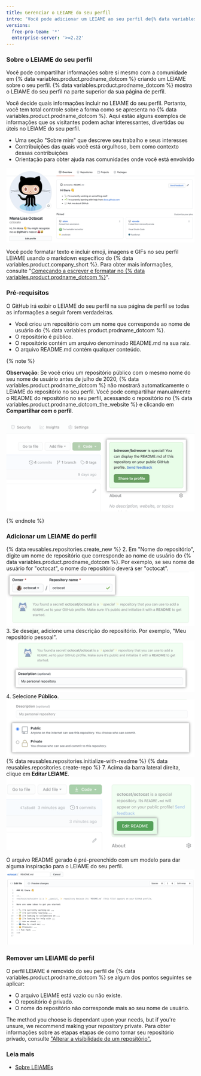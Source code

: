 ```yaml
---
title: Gerenciar o LEIAME do seu perfil
intro: 'Você pode adicionar um LEIAME ao seu perfil de{% data variables.product.prodname_dotcom %} para contar a outras pessoas sobre você.'
versions:
  free-pro-team: '*'
  enterprise-server: '>=2.22'
---
```


### Sobre o LEIAME do seu perfil

Você pode compartilhar informações sobre si mesmo com a comunidade em {% data variables.product.prodname_dotcom %} criando um LEIAME sobre o seu perfil. {% data variables.product.prodname_dotcom %} mostra o LEIAME do seu perfil na parte superior da sua página de perfil.

Você decide quais informações incluir no LEIAME do seu perfil. Portanto, você tem total controle sobre a forma como se apresenta no {% data variables.product.prodname_dotcom %}. Aqui estão alguns exemplos de informações que os visitantes podem achar interessantes, divertidas ou úteis no LEIAME do seu perfil.

- Uma seção "Sobre mim" que descreve seu trabalho e seus interesses
- Contribuições das quais você está orgulhoso, bem como contexto dessas contribuições
- Orientação para obter ajuda nas comunidades onde você está envolvido

![Arquivo LEIAME do perfil exibido no perfil](/assets/images/help/repository/profile-with-readme.png)

Você pode formatar texto e incluir emoji, imagens e GIFs no seu perfil LEIAME usando o markdown específico do {% data variables.product.company_short %}. Para obter mais informações, consulte "[Começando a escrever e formatar no {% data variables.product.prodname_dotcom %}](/github/writing-on-github/getting-started-with-writing-and-formatting-on-github)".

### Pré-requisitos

O GitHub irá exibir o LEIAME do seu perfil na sua página de perfil se todas as informações a seguir forem verdadeiras.

- Você criou um repositório com um nome que corresponde ao nome de usuário do {% data variables.product.prodname_dotcom %}.
- O repositório é público.
- O repositório contém um arquivo denominado README.md na sua raiz.
- O arquivo README.md contém qualquer conteúdo.

{% note %}

**Observação**: Se você criou um repositório público com o mesmo nome do seu nome de usuário antes de julho de 2020, {% data variables.product.prodname_dotcom %} não mostrará automaticamente o LEIAME do repositório no seu perfil. Você pode compartilhar manualmente o README do repositório no seu perfil, acessando o repositório no {% data variables.product.prodname_dotcom_the_website %} e clicando em **Compartilhar com o perfil**.

![Botão para compartilhar o LEIAME no perfil](/assets/images/help/repository/share-to-profile.png)

{% endnote %}

### Adicionar um LEIAME do perfil

{% data reusables.repositories.create_new %}
2. Em "Nome do repositório", digite um nome de repositório que corresponde ao nome de usuário do {% data variables.product.prodname_dotcom %}. Por exemplo, se seu nome de usuário for "octocat", o nome do repositório deverá ser "octocat". ![Campo do nome do repositório que corresponde ao nome de usuário](/assets/images/help/repository/repo-username-match.png)
3. Se desejar, adicione uma descrição do repositório. Por exemplo, "Meu repositório pessoal". ![Campo para inserir uma descrição do repositório](/assets/images/help/repository/create-personal-repository-desc.png)
4. Selecione **Público**. ![Botão de opção para selecionar visibilidade com o público selecionado](/assets/images/help/repository/create-personal-repository-visibility.png)
{% data reusables.repositories.initialize-with-readme %}
{% data reusables.repositories.create-repo %}
7. Acima da barra lateral direita, clique em **Editar LEIAME**. ![Botão para editar o arquivo LEIAME](/assets/images/help/repository/personal-repository-edit-readme.png)

  O arquivo README gerado é pré-preenchido com um modelo para dar alguma inspiração para o LEIAME do seu perfil. ![Arquivo README com modelo pré-preenchido](/assets/images/help/repository/personal-repository-readme-template.png)

### Remover um LEIAME do perfil

O perfil LEIAME é removido do seu perfil de {% data variables.product.prodname_dotcom %} se algum dos pontos seguintes se aplicar:

- O arquivo LEIAME está vazio ou não existe.
- O repositório é privado.
- O nome do repositório não corresponde mais ao seu nome de usuário.

The method you choose is dependant upon your needs, but if you're unsure, we recommend making your repository private. Para obter informações sobre as etapas etapas de como tornar seu repositório privado, consulte ["Alterar a visibilidade de um repositório".](/github/administering-a-repository/setting-repository-visibility#changing-a-repositorys-visibility)

### Leia mais

- [Sobre LEIAMEs](/github/creating-cloning-and-archiving-repositories/about-readmes)
